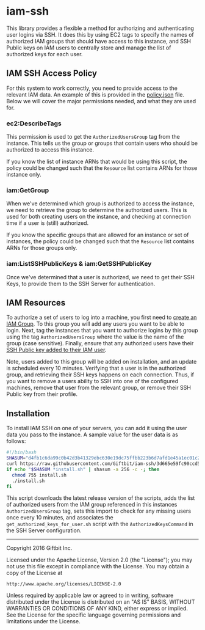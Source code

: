 # iam-ssh

This library provides a flexible a method for authorizing and
authenticating user logins via SSH. It does this by using EC2 tags
to specify the names of authorized IAM groups that should have
access to this instance, and SSH Public keys on IAM users to
centrally store and manage the list of authorized keys for each
user.

## IAM SSH Access Policy

For this system to work correctly, you need to provide access to
the relevant IAM data. An example of this is provided in the
[policy.json][1] file. Below we will cover the major permissions
needed, and what they are used for.

### ec2:DescribeTags

This permission is used to get the `AuthorizedUsersGroup` tag
from the instance. This tells us the group or groups that contain
users who should be authorized to access this instance.

If you know the list of instance ARNs that would be using this
script, the policy could be changed such that the `Resource`
list contains ARNs for those instance only.

### iam:GetGroup

When we've determined which group is authorized to access the
instance, we need to retrieve the group to determine the 
authorized users. This is used for both creating users on the
instance, and checking at connection time if a user is (still)
authorized. 

If you know the specific groups that are allowed for an instance
or set of instances, the policy could be changed such that
the `Resource` list contains ARNs for those groups only.

### iam:ListSSHPublicKeys & iam:GetSSHPublicKey

Once we've determined that a user is authorized, we need to 
get their SSH Keys, to provide them to the SSH Server for 
authentication.

## IAM Resources

To authorize a set of users to log into a machine, you first need
to [create an IAM Group][2]. To this group you will add any users
you want to be able to login. Next, tag the instances that you want
to authorize logins by this group using the tag `AuthorizedUsersGroup`
where the value is the name of the group (case sensitive). Finally,
ensure that any authorized users have their
[SSH Public key added to their IAM user][3].

Note, users added to this group will be added on installation, and
an update is scheduled every 10 minutes. Verifying that a user
is in the authorized group, and retrieving their SSH keys happens
on each connection. Thus, if you want to remove a users ability
to SSH into one of the configured machines, remove that user
from the relevant group, or remove their SSH Public key from
their profile.

## Installation

To install IAM SSH on one of your servers, you can add it using
the user data you pass to the instance. A sample value for the
user data is as follows:

```bash
#!/bin/bash
SHASUM="d4fb1c6da99c0b42d3b41329ebc630e19dc75ffbb223b6d7afd1e45a1ec01c28"
curl https://raw.githubusercontent.com/Giftbit/iam-ssh/3d665e59fc90ccd5a4e5eba46748ad2a85a135af/install.sh -o install.sh
if echo "$SHASUM *install.sh" | shasum -a 256 -c -; then
  chmod 755 install.sh
  ./install.sh
fi
```

This script downloads the latest release version of the scripts,
adds the list of authorized users from the IAM group referenced in 
this instances `AuthorizedUsersGroup` tag, sets this import to check
for any missing users once every 10 minutes, and associates the
`get_authorized_keys_for_user.sh` script with the
`AuthorizedKeysCommand` in the SSH Server configuration.

-----

Copyright 2016 Giftbit Inc.

Licensed under the Apache License, Version 2.0 (the "License");
you may not use this file except in compliance with the License.
You may obtain a copy of the License at

    http://www.apache.org/licenses/LICENSE-2.0

Unless required by applicable law or agreed to in writing, software
distributed under the License is distributed on an "AS IS" BASIS,
WITHOUT WARRANTIES OR CONDITIONS OF ANY KIND, either express or implied.
See the License for the specific language governing permissions and
limitations under the License.

[1]: /policy.json
[2]: http://docs.aws.amazon.com/IAM/latest/UserGuide/id_groups_create.html
[3]: http://docs.aws.amazon.com/IAM/latest/UserGuide/id_credentials_access-keys.html#Using_CreateAccessKey
